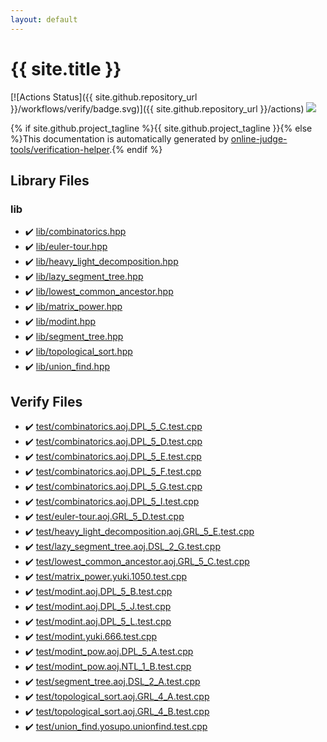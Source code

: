 ```yaml
---
layout: default
---
```


<!-- mathjax config similar to math.stackexchange -->
<script type="text/javascript" async
  src="https://cdnjs.cloudflare.com/ajax/libs/mathjax/2.7.5/MathJax.js?config=TeX-MML-AM_CHTML">
</script>
<script type="text/x-mathjax-config">
  MathJax.Hub.Config({
    TeX: { equationNumbers: { autoNumber: "AMS" }},
    tex2jax: {
      inlineMath: [ ['$','$'] ],
      processEscapes: true
    },
    "HTML-CSS": { matchFontHeight: false },
    displayAlign: "left",
    displayIndent: "2em"
  });
</script>

<script type="text/javascript" src="https://cdnjs.cloudflare.com/ajax/libs/jquery/3.4.1/jquery.min.js"></script>
<script src="https://cdn.jsdelivr.net/npm/jquery-balloon-js@1.1.2/jquery.balloon.min.js" integrity="sha256-ZEYs9VrgAeNuPvs15E39OsyOJaIkXEEt10fzxJ20+2I=" crossorigin="anonymous"></script>
<script type="text/javascript" src="assets/js/copy-button.js"></script>
<link rel="stylesheet" href="assets/css/copy-button.css" />


# {{ site.title }}

[![Actions Status]({{ site.github.repository_url }}/workflows/verify/badge.svg)]({{ site.github.repository_url }}/actions)
<a href="{{ site.github.repository_url }}"><img src="https://img.shields.io/github/last-commit/{{ site.github.owner_name }}/{{ site.github.repository_name }}" /></a>

{% if site.github.project_tagline %}{{ site.github.project_tagline }}{% else %}This documentation is automatically generated by <a href="https://github.com/online-judge-tools/verification-helper">online-judge-tools/verification-helper</a>.{% endif %}

## Library Files

<div id="e8acc63b1e238f3255c900eed37254b8"></div>

### lib

* :heavy_check_mark: <a href="library/lib/combinatorics.hpp.html">lib/combinatorics.hpp</a>
* :heavy_check_mark: <a href="library/lib/euler-tour.hpp.html">lib/euler-tour.hpp</a>
* :heavy_check_mark: <a href="library/lib/heavy_light_decomposition.hpp.html">lib/heavy_light_decomposition.hpp</a>
* :heavy_check_mark: <a href="library/lib/lazy_segment_tree.hpp.html">lib/lazy_segment_tree.hpp</a>
* :heavy_check_mark: <a href="library/lib/lowest_common_ancestor.hpp.html">lib/lowest_common_ancestor.hpp</a>
* :heavy_check_mark: <a href="library/lib/matrix_power.hpp.html">lib/matrix_power.hpp</a>
* :heavy_check_mark: <a href="library/lib/modint.hpp.html">lib/modint.hpp</a>
* :heavy_check_mark: <a href="library/lib/segment_tree.hpp.html">lib/segment_tree.hpp</a>
* :heavy_check_mark: <a href="library/lib/topological_sort.hpp.html">lib/topological_sort.hpp</a>
* :heavy_check_mark: <a href="library/lib/union_find.hpp.html">lib/union_find.hpp</a>


## Verify Files

* :heavy_check_mark: <a href="verify/test/combinatorics.aoj.DPL_5_C.test.cpp.html">test/combinatorics.aoj.DPL_5_C.test.cpp</a>
* :heavy_check_mark: <a href="verify/test/combinatorics.aoj.DPL_5_D.test.cpp.html">test/combinatorics.aoj.DPL_5_D.test.cpp</a>
* :heavy_check_mark: <a href="verify/test/combinatorics.aoj.DPL_5_E.test.cpp.html">test/combinatorics.aoj.DPL_5_E.test.cpp</a>
* :heavy_check_mark: <a href="verify/test/combinatorics.aoj.DPL_5_F.test.cpp.html">test/combinatorics.aoj.DPL_5_F.test.cpp</a>
* :heavy_check_mark: <a href="verify/test/combinatorics.aoj.DPL_5_G.test.cpp.html">test/combinatorics.aoj.DPL_5_G.test.cpp</a>
* :heavy_check_mark: <a href="verify/test/combinatorics.aoj.DPL_5_I.test.cpp.html">test/combinatorics.aoj.DPL_5_I.test.cpp</a>
* :heavy_check_mark: <a href="verify/test/euler-tour.aoj.GRL_5_D.test.cpp.html">test/euler-tour.aoj.GRL_5_D.test.cpp</a>
* :heavy_check_mark: <a href="verify/test/heavy_light_decomposition.aoj.GRL_5_E.test.cpp.html">test/heavy_light_decomposition.aoj.GRL_5_E.test.cpp</a>
* :heavy_check_mark: <a href="verify/test/lazy_segment_tree.aoj.DSL_2_G.test.cpp.html">test/lazy_segment_tree.aoj.DSL_2_G.test.cpp</a>
* :heavy_check_mark: <a href="verify/test/lowest_common_ancestor.aoj.GRL_5_C.test.cpp.html">test/lowest_common_ancestor.aoj.GRL_5_C.test.cpp</a>
* :heavy_check_mark: <a href="verify/test/matrix_power.yuki.1050.test.cpp.html">test/matrix_power.yuki.1050.test.cpp</a>
* :heavy_check_mark: <a href="verify/test/modint.aoj.DPL_5_B.test.cpp.html">test/modint.aoj.DPL_5_B.test.cpp</a>
* :heavy_check_mark: <a href="verify/test/modint.aoj.DPL_5_J.test.cpp.html">test/modint.aoj.DPL_5_J.test.cpp</a>
* :heavy_check_mark: <a href="verify/test/modint.aoj.DPL_5_L.test.cpp.html">test/modint.aoj.DPL_5_L.test.cpp</a>
* :heavy_check_mark: <a href="verify/test/modint.yuki.666.test.cpp.html">test/modint.yuki.666.test.cpp</a>
* :heavy_check_mark: <a href="verify/test/modint_pow.aoj.DPL_5_A.test.cpp.html">test/modint_pow.aoj.DPL_5_A.test.cpp</a>
* :heavy_check_mark: <a href="verify/test/modint_pow.aoj.NTL_1_B.test.cpp.html">test/modint_pow.aoj.NTL_1_B.test.cpp</a>
* :heavy_check_mark: <a href="verify/test/segment_tree.aoj.DSL_2_A.test.cpp.html">test/segment_tree.aoj.DSL_2_A.test.cpp</a>
* :heavy_check_mark: <a href="verify/test/topological_sort.aoj.GRL_4_A.test.cpp.html">test/topological_sort.aoj.GRL_4_A.test.cpp</a>
* :heavy_check_mark: <a href="verify/test/topological_sort.aoj.GRL_4_B.test.cpp.html">test/topological_sort.aoj.GRL_4_B.test.cpp</a>
* :heavy_check_mark: <a href="verify/test/union_find.yosupo.unionfind.test.cpp.html">test/union_find.yosupo.unionfind.test.cpp</a>


